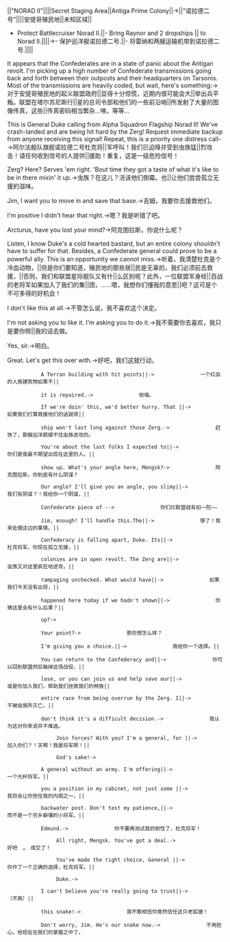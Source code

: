 ||"NORAD II"||||Secret Staging Area||Antiga Prime Colony||->||"诺拉德二号"||||安提哥殖民地||未知区域||

- Protect Battlecruiser Norad II.||- Bring Raynor and 2 dropships ||  to Norad II.||||->- 保护巡洋舰诺拉德二号.||- 将雷纳和两艘运输机带到诺拉德二号.||||

It appears that the Confederates are in a state of panic about the Antigan revolt. I'm picking up a high number of Confederate transmissions going back and forth between their outposts and their headquarters on Tarsonis. Most of the transmissions are heavily coded, but wait, here's something:->对于安提哥殖民地的起义联盟政府||显得十分惊慌，近期内很可能会大||举出兵平叛。联盟在塔尔苏尼斯行||星的总司令部和他们的一些前沿哨||所发射了大量的图像传真，这些||传真密码相当繁杂…咦，等等…

This is General Duke calling from Alpha Squadron Flagship Norad II! We've crash-landed and are being hit hard by the Zerg! Request immediate backup from anyone receiving this signal! Repeat, this is a priority one distress call-->阿尔法舰队旗舰诺拉德二号杜克将||军呼叫！我们已迫降并受到虫族猛||烈攻击！请任何收到信号的人提供||援助！重复，这是一级危险信号！

Zerg? Here? Serves 'em right. 'Bout time they got a taste of what it's like to be in there mixin' it up.->虫族？在这儿？活该他们倒霉。也||让他们尝尝孤立无援的滋味。

Jim, I want you to move in and save that base.->吉姆，我要你去援救他们。

I'm positive I didn't hear that right.->嗯？我是听错了吧。

Arcturus, have you lost your mind?->阿克图拉斯，你说什么呢？

Listen, I know Duke's a cold hearted bastard, but an entire colony shouldn't have to suffer for that. Besides, a Confederate general could prove to be a powerful ally. This is an opportunity we cannot miss.->听着，我清楚杜克是个冷血动物，||但是你们要知道，殖民地的那些居||民是无辜的，我们必须前去救援，||否则，我们和联盟星际舰队又有什||么区别呢？此外，一位联盟军身经||百战的老将军如果加入了我们的集||团，……嗯，我想你们懂我的意思||吧？这可是个不可多得的好机会！

I don't like this at all.->不管怎么说，我不喜欢这个决定。

I'm not asking you to like it. I'm asking you to do it.->我不需要你去喜欢，我只是要你照||我的话去做。

Yes, sir.->明白。

Great. Let's get this over with.->好吧，我们这就行动。

               A Terran building with hit points||->               一个红血的人族建筑物如果不||

               it is repaired.->               倒塌。

               If we're doin' this, we'd better hurry. That ||->               如果我们打算救援他们的话就得||

               ship won't last long against those Zerg.->               赶快了，那艘巡洋舰撑不住虫族进攻的。

               You're about the last folks I expected to||->               你们是我最不期望出现在这里的人。||

               show up. What's your angle here, Mengsk?->               阿克图拉斯，你到底有什么阴谋？

               Our angle? I'll give you an angle, you slimy||->               我们有阴谋？！我给你一个阴谋，||

               Confederate piece of -->               你们烂联盟就有如一陀——

               Jim, enough! I'll handle this.The||->               够了！我来处理这边的事情。||

               Confederacy is falling apart, Duke. Its||->               杜克将军，你现在孤立无援，||

               colonies are in open revolt. The Zerg are||->               虫族又对这里疯狂地进攻，||

               rampaging unchecked. What would have||->               如果我们今天没有出现，||

               happened here today if we hadn't shown||->               你猜这里会有什么后果？||

               up?->               

               Your point?->               那你想怎么样？

               I'm giving you a choice.||->               我给你一个选择。||

               You can return to the Confederacy and||->               你可以回到联盟然后输掉这场战役，||

               lose, or you can join us and help save our||->               或是你加入我们，帮助我们拯救我们的种族||

               entire race from being overrun by the Zerg. I||->               不被虫族所灭亡。||

               don't think it's a difficult decision.->               我认为这对你来说并不难选。

                    Join forces? With you? I'm a general, for ||->                    加入你们？！天啊！我是将军啊！||

                    God's sake!->                    

               A general without an army. I'm offering||->               一个光杆将军。||

               you a position in my cabinet, not just some ||->               我将会让你担任我的内阁之一，||

               backwater post. Don't test my patience,||->               而不是一个穷乡僻壤的小将军。||

               Edmund.->               你不要再测试我的耐性了，杜克将军！

                    All right, Mengsk. You've got a deal.->                    好吧　…　成交了！

                    You've made the right choice, General ||->                    你作了一个正确的选择，杜克将军。||

                    Duke.->                    

               I can't believe you're really going to trust||->               （不爽）||

               this snake!->               我不敢相信你竟然信任这只老狐狸！

               Don't worry, Jim. He's our snake now.->               不用担心。他现在在我们的掌握之中了。

